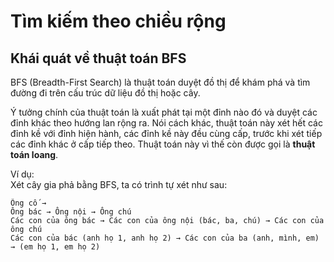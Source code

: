 # Tìm kiếm theo chiều rộng

## Khái quát về thuật toán BFS


BFS (Breadth-First Search) là thuật toán duyệt đồ thị để khám phá và tìm đường đi trên cấu trúc dữ liệu đồ thị hoặc cây.  

Ý tưởng chính của thuật toán là xuất phát tại một đỉnh nào đó và duyệt các đỉnh khác theo hướng lan rộng ra. Nói cách khác, thuật toán này xét hết các đỉnh kề với đỉnh hiện hành, các đỉnh kề này đều cùng cấp, trước khi xét tiếp các đỉnh khác ở cấp tiếp theo. Thuật toán này vì thế còn được gọi là **thuật toán loang**.  

Ví dụ:  
Xét cây gia phả bằng BFS, ta có trình tự xét như sau:   

```
Ông cố →
Ông bác → Ông nội → Ông chú
Các con của ông bác → Các con của ông nội (bác, ba, chú) → Các con của ông chú
Các con của bác (anh họ 1, anh họ 2) → Các con của ba (anh, mình, em) → (em họ 1, em họ 2)
```
